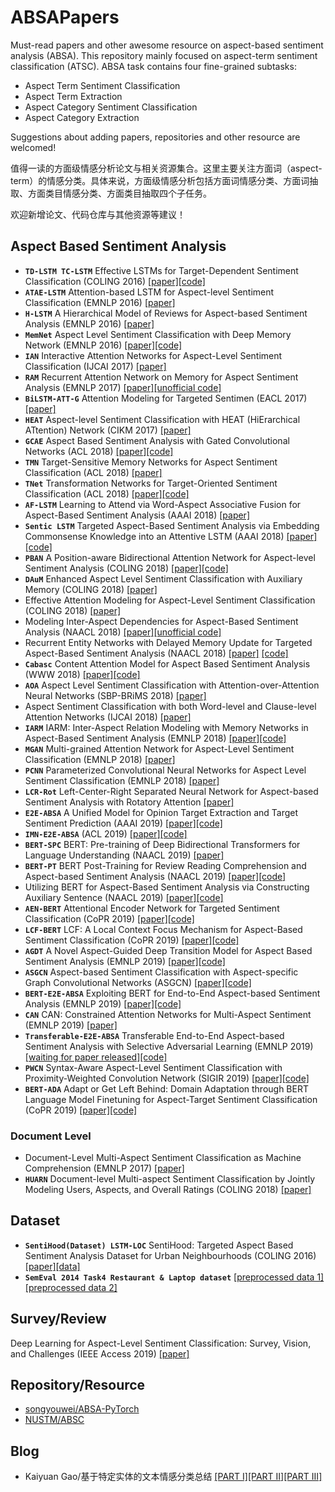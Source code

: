 # ABSAPapers
Must-read papers and other awesome resource on aspect-based sentiment analysis (ABSA). This repository mainly focused on aspect-term sentiment classification (ATSC). ABSA task contains four fine-grained subtasks:
- Aspect Term Sentiment Classification
- Aspect Term Extraction
- Aspect Category Sentiment Classification
- Aspect Category Extraction

Suggestions about adding papers, repositories and other resource are welcomed!

值得一读的方面级情感分析论文与相关资源集合。这里主要关注方面词（aspect-term）的情感分类。具体来说，方面级情感分析包括方面词情感分类、方面词抽取、方面类目情感分类、方面类目抽取四个子任务。

欢迎新增论文、代码仓库与其他资源等建议！

## Aspect Based Sentiment Analysis
- **`TD-LSTM TC-LSTM`** Effective LSTMs for Target-Dependent Sentiment Classification (COLING 2016) [[paper]](https://www.aclweb.org/anthology/C16-1311)[[code]](https://drive.google.com/drive/folders/17RF8MZs456ov9MDiUYZp0SCGL6LvBQl6)
- **`ATAE-LSTM`** Attention-based LSTM for Aspect-level Sentiment Classification (EMNLP 2016) [[paper]](https://aclweb.org/anthology/D16-1058)
- **`H-LSTM`** A Hierarchical Model of Reviews for Aspect-based Sentiment Analysis (EMNLP 2016) [[paper]](https://arxiv.org/pdf/1609.02745.pdf)
- **`MemNet`** Aspect Level Sentiment Classification with Deep Memory Network (EMNLP 2016) [[paper]](https://www.aclweb.org/anthology/D16-1021)[[code]](https://drive.google.com/drive/folders/1Hc886aivHmIzwlawapzbpRdTfPoTyi1U)
- **`IAN`** Interactive Attention Networks for Aspect-Level Sentiment Classification (IJCAI 2017) [[paper]](https://www.ijcai.org/proceedings/2017/0568.pdf)
- **`RAM`** Recurrent Attention Network on Memory for Aspect Sentiment Analysis (EMNLP 2017) [[paper]](https://www.aclweb.org/anthology/D17-1047)[[unofficial code]](https://github.com/lpq29743/RAM)
- **`BiLSTM-ATT-G`** Attention Modeling for Targeted Sentimen (EACL 2017) [[paper]](https://www.aclweb.org/anthology/E17-2091/)
- **`HEAT`** Aspect-level Sentiment Classification with HEAT (HiErarchical ATtention) Network (CIKM 2017) [[paper]](https://dl.acm.org/citation.cfm?doid=3132847.3133037)
- **`GCAE`** Aspect Based Sentiment Analysis with Gated Convolutional Networks (ACL 2018) [[paper]](https://www.aclweb.org/anthology/P18-1234)[[code]](https://github.com/wxue004cs/GCAE)
- **`TMN`** Target-Sensitive Memory Networks for Aspect Sentiment Classification (ACL 2018) [[paper]](https://www.aclweb.org/anthology/P18-1088/)
- **`TNet`** Transformation Networks for Target-Oriented Sentiment Classification (ACL 2018) [[paper]](https://aclweb.org/anthology/P18-1087)[[code]](https://github.com/lixin4ever/TNet)
- **`AF-LSTM`** Learning to Attend via Word-Aspect Associative Fusion for Aspect-Based Sentiment Analysis (AAAI 2018) [[paper]](https://www.aaai.org/ocs/index.php/AAAI/AAAI18/paper/view/16570/16162)
- **`Sentic LSTM`** Targeted Aspect-Based Sentiment Analysis via Embedding Commonsense Knowledge into an Attentive LSTM (AAAI 2018) [[paper]](https://sentic.net/sentic-lstm.pdf)[[code]](https://github.com/SenticNet/sentic-lstm)
- **`PBAN`** A Position-aware Bidirectional Attention Network for Aspect-level Sentiment Analysis (COLING 2018) [[paper]](https://aclweb.org/anthology/C18-1066/)[[code]](https://github.com/hiyouga/PBAN-PyTorch)
- **`DAuM`** Enhanced Aspect Level Sentiment Classification with Auxiliary Memory (COLING 2018) [[paper]](https://www.aclweb.org/anthology/C18-1092/)
- Effective Attention Modeling for Aspect-Level Sentiment Classification (COLING 2018) [[paper]](https://www.aclweb.org/anthology/C18-1096/)
- Modeling Inter-Aspect Dependencies for Aspect-Based Sentiment Analysis (NAACL 2018) [[paper]](https://www.aclweb.org/anthology/N18-2043/)[[unofficial code]](https://github.com/xgy221/lstm-inter-aspect)
- Recurrent Entity Networks with Delayed Memory Update for Targeted Aspect-Based Sentiment Analysis (NAACL 2018) [[paper]](https://www.aclweb.org/anthology/N18-2045/) [[code]](https://github.com/liufly/delayed-memory-update-entnet)
- **`Cabasc`** Content Attention Model for Aspect Based Sentiment Analysis (WWW 2018) [[paper]](https://dl.acm.org/citation.cfm?doid=3178876.3186001)[[code]](https://github.com/uestcnlp/Cabasc)
- **`AOA`** Aspect Level Sentiment Classification with Attention-over-Attention Neural Networks (SBP-BRiMS 2018) [[paper]](https://arxiv.org/pdf/1804.06536.pdf)
- Aspect Sentiment Classification with both Word-level and Clause-level Attention Networks (IJCAI 2018) [[paper]](https://www.ijcai.org/proceedings/2018/0617)
- **`IARM`** IARM: Inter-Aspect Relation Modeling with Memory Networks in Aspect-Based Sentiment Analysis (EMNLP 2018) [[paper]](https://aclweb.org/anthology/D18-1377/)[[code]](https://github.com/SenticNet/IARM)
- **`MGAN`** Multi-grained Attention Network for Aspect-Level Sentiment Classification (EMNLP 2018) [[paper]](https://aclweb.org/anthology/D18-1380)
- **`PCNN`** Parameterized Convolutional Neural Networks for Aspect Level Sentiment Classification (EMNLP 2018) [[paper]](https://aclweb.org/anthology/D18-1136/)
- **`LCR-Rot`** Left-Center-Right Separated Neural Network for Aspect-based Sentiment Analysis with Rotatory Attention [[paper]](https://arxiv.org/abs/1802.00892)
- **`E2E-ABSA`** A Unified Model for Opinion Target Extraction and Target Sentiment Prediction (AAAI 2019) [[paper]](https://arxiv.org/abs/1811.05082)[[code]](https://github.com/lixin4ever/E2E-TBSA)
- **`IMN-E2E-ABSA`** (ACL 2019) [[paper]](https://arxiv.org/abs/1906.06906)[[code]](https://github.com/ruidan/IMN-E2E-ABSA)
- **`BERT-SPC`** BERT: Pre-training of Deep Bidirectional Transformers for Language Understanding (NAACL 2019) [[paper]](https://www.aclweb.org/anthology/N19-1423/)
- **`BERT-PT`** BERT Post-Training for Review Reading Comprehension and Aspect-based Sentiment Analysis  (NAACL 2019) [[paper]](https://www.aclweb.org/anthology/N19-1242)[[code]](https://github.com/howardhsu/BERT-for-RRC-ABSA)
- Utilizing BERT for Aspect-Based Sentiment Analysis via Constructing Auxiliary Sentence (NAACL 2019) [[paper]](https://www.aclweb.org/anthology/N19-1035/)[[code]](https://github.com/HSLCY/ABSA-BERT-pair)
- **`AEN-BERT`** Attentional Encoder Network for Targeted Sentiment Classification (CoPR 2019) [[paper]](https://arxiv.org/pdf/1902.09314.pdf)[[code]](https://github.com/songyouwei/ABSA-PyTorch/blob/master/models/aen.py)
- **`LCF-BERT`** LCF: A Local Context Focus Mechanism for Aspect-Based Sentiment Classification (CoPR 2019) [[paper]](https://www.mdpi.com/2076-3417/9/16/3389/pdf)[[code]](https://github.com/yangheng95/LCF-ABSA)
- **`AGDT`** A Novel Aspect-Guided Deep Transition Model for Aspect Based Sentiment Analysis (EMNLP 2019) [[paper]](https://arxiv.org/pdf/1909.00324.pdf)[[code]](https://github.com/XL2248/AGDT)
- **`ASGCN`** Aspect-based Sentiment Classification with Aspect-specific Graph Convolutional Networks (ASGCN) [[paper]](https://arxiv.org/abs/1909.03477)[[code]](https://github.com/GeneZC/ASGCN)
- **`BERT-E2E-ABSA`** Exploiting BERT for End-to-End Aspect-based Sentiment Analysis (EMNLP 2019) [[paper]](https://arxiv.org/abs/1910.00883)[[code]](https://github.com/lixin4ever/BERT-E2E-ABSA)
- **`CAN`** CAN: Constrained Attention Networks for Multi-Aspect Sentiment (EMNLP 2019) [[paper]](https://arxiv.org/pdf/1812.10735.pdf)
- **`Transferable-E2E-ABSA`** Transferable End-to-End Aspect-based Sentiment Analysis with Selective Adversarial Learning (EMNLP 2019) [[waiting for paper released]]()[[code]](https://github.com/hsqmlzno1/Transferable-E2E-ABSA)
- **`PWCN`** Syntax-Aware Aspect-Level Sentiment Classification with Proximity-Weighted Convolution Network (SIGIR 2019) [[paper]](https://arxiv.org/abs/1909.10171)[[code]](https://github.com/GeneZC/PWCN)
- **`BERT-ADA`** Adapt or Get Left Behind: Domain Adaptation through BERT Language Model Finetuning for Aspect-Target Sentiment Classification (CoPR 2019) [[paper]](https://arxiv.org/abs/1908.11860)[[code]](https://github.com/deepopinion/domain-adapted-atsc)

### Document Level
- Document-Level Multi-Aspect Sentiment Classification as Machine Comprehension (EMNLP 2017) [[paper]](http://www.cse.ust.hk/~yqsong/papers/2017-EMNLP-AspectClassification.pdf)
- **`HUARN`** Document-level Multi-aspect Sentiment Classification by Jointly Modeling Users, Aspects, and Overall Ratings (COLING 2018) [[paper]](https://www.aclweb.org/anthology/C18-1079/)

## Dataset
- **`SentiHood(Dataset) LSTM-LOC`** SentiHood: Targeted Aspect Based Sentiment Analysis Dataset for Urban Neighbourhoods (COLING 2016) [[paper]](https://www.aclweb.org/anthology/C16-1146)[[data]](https://github.com/uclmr/jack/tree/master/data/sentihood)
- **`SemEval 2014 Task4 Restaurant & Laptop dataset`** [[preprocessed data 1]](https://github.com/songyouwei/ABSAPyTorch/tree/master/datasets/semeval14)[[preprocessed data 2]](https://github.com/howardhsu/BERT-for-RRC-ABSA)

## Survey/Review
Deep Learning for Aspect-Level Sentiment Classification: Survey, Vision, and Challenges (IEEE Access 2019) [[paper]](https://ieeexplore.ieee.org/document/8726353)

## Repository/Resource
- [songyouwei/ABSA-PyTorch](https://github.com/songyouwei/ABSA-PyTorch)
- [NUSTM/ABSC](https://github.com/NUSTM/ABSC)

## Blog
- Kaiyuan Gao/基于特定实体的文本情感分类总结 [[PART I]](https://blog.csdn.net/Kaiyuan_sjtu/article/details/89788314)[[PART II]](https://blog.csdn.net/Kaiyuan_sjtu/article/details/89811824)[[PART III]](https://blog.csdn.net/Kaiyuan_sjtu/article/details/89850685)
